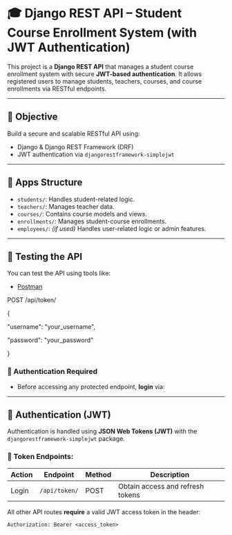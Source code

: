 
# 🎓 Django REST API – Student Course Enrollment System (with JWT Authentication)

This project is a **Django REST API** that manages a student course enrollment system with secure **JWT-based authentication**. It allows registered users to manage students, teachers, courses, and course enrollments via RESTful endpoints.

---

## 🚀 Objective

Build a secure and scalable RESTful API using:

- Django & Django REST Framework (DRF)
- JWT authentication via `djangorestframework-simplejwt`

---
## 🧩 Apps Structure

- `students/`: Handles student-related logic.
- `teachers/`: Manages teacher data.
- `courses/`: Contains course models and views.
- `enrollments/`: Manages student-course enrollments.
- `employees/`: *(if used)* Handles user-related logic or admin features.

---

## 🧪 Testing the API

You can test the API using tools like:

- [Postman](https://www.postman.com/)

POST /api/token/

{

"username": "your_username",

"password": "your_password"

}

### 🔐 Authentication Required

- Before accessing any protected endpoint, **login** via:


---

## 🔐 Authentication (JWT)

Authentication is handled using **JSON Web Tokens (JWT)** with the `djangorestframework-simplejwt` package.

### 📌 Token Endpoints:

| Action | Endpoint        | Method | Description                         |
|--------|------------------|--------|-------------------------------------|
| Login  | `/api/token/`    | POST   | Obtain access and refresh tokens    |


All other API routes **require** a valid JWT access token in the header:

```http
Authorization: Bearer <access_token>
